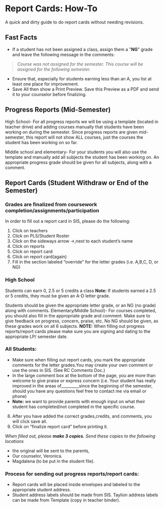 # Report Cards: How-To
A quick and dirty guide to do report cards without needing revisions.

## Fast Facts

 - If a student has not been assigned a class, assign them a "**NG**" grade and leave the following message in the comments: 
 > *Course was not assigned for the semester. This course will be assigned for the following semester.*
- Ensure that, especially for students  earning less than an A, you list at least one place for improvement.
- Save All then show a Print Preview. Save this Preview as a PDF and send it to your counselor before finalizing.

## Progress Reports (Mid-Semester)
High School- For all progress reports we will be using a template (located in teacher drive) and adding courses manually that students have been working on during the semester. Since progress reports are given mid-semester, this report will not show ALL courses, just the courses the student has been working on so far. 

Middle school and elementary- For your students you will also use the template and manually add all subjects the student has been working on. An appropriate progress grade should be given for all subjects, along with a comment. 

## Report Cards (Student Withdraw or End of the Semester)
### Grades are finalized from coursework completion/assignments/participation

In order to fill out a report card in SIS, please do the following:
1. Click on teachers
2. Click on PLS/Student Roster
3. Click on the sideways arrow →,next to each student’s name
4. Click on reports
5. Click on report card
6. Click on report card(again)
7. Fill in the section labeled “override” for the letter grades (i.e. A,B,C, D, or NG)

### High School
Students can earn 0, 2.5 or 5 credits a class
**Note:** If students earned a 2.5 or 5 credits, they must be given an A-D letter grade.

Students should be given the appropriate letter grade, or an NG (no grade) along with comments.
Elementary/Middle School)-
For courses completed, you should also fill in the appropriate grade and comment. Make sure to give feedback on progress, concern, praise, etc. 
No NG should be given, as these grades work on all 6 subjects.
**NOTE:** When filling out progress reports/report cards please make sure you are signing and dating to the appropriate LP/ semester date. 

### All Students:
- Make sure when filling out report cards, you mark the appropriate comments for the letter grades.You may create your own comment or use the ones in SIS. 
(See RC Comments Doc.) 
- In the large comment  box at the bottom of the page, you are more than welcome to give praise or express concern (i.e. Your student has really improved in the areas of_________since the beginning of the semester, should you have any questions feel free to contact me via email or phone)
- **Note:** we want to provide parents with enough input on what their student has completed/not completed in the specific course. 
8. After you have added the correct grades,credits, and comments, you will click save all.
9. Click on “finalize report card” before printing it.  

*When filled out, please **make 3 copies.** Send these copies to the following locations* 
- the original will be sent  to the parents,
- Our counselor, Veronica. 
- Magdalena (to be put in the student file).

### Process for sending out progress reports/report cards:
- Report cards will be placed inside envelopes and labeled to the appropriate student address.
- Student address labels should be made from SIS. Taylion address labels can be made from Template (copy in teacher binder).
